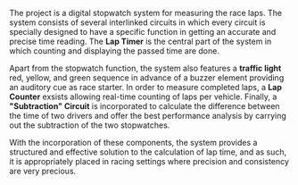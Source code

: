 The project is a digital stopwatch system for measuring the race laps. The system consists of several interlinked circuits in which every circuit is specially designed to have a specific function in getting an accurate and precise time reading. The **Lap Timer** is the central part of the system in which counting and displaying the passed time are done.

Apart from the stopwatch function, the system also features a **traffic light** red, yellow, and green sequence in advance of a buzzer element providing an auditory cue as race starter. In order to measure completed laps, a **Lap Counter** exsists allowing real-time counting of laps per vehicle. Finally, a **"Subtraction" Circuit** is incorporated to calculate the difference between the time of two drivers and offer the best performance analysis by carrying out the subtraction of the two stopwatches.

With the incorporation of these components, the system provides a structured and effective solution to the calculation of lap time, and as such, it is appropriately placed in racing settings where precision and consistency are very precious.
